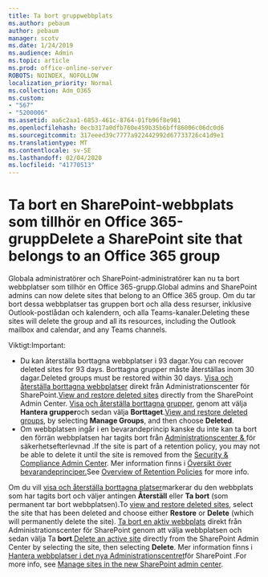 ```yaml
---
title: Ta bort gruppwebbplats
ms.author: pebaum
author: pebaum
manager: scotv
ms.date: 1/24/2019
ms.audience: Admin
ms.topic: article
ms.prod: office-online-server
ROBOTS: NOINDEX, NOFOLLOW
localization_priority: Normal
ms.collection: Adm_O365
ms.custom:
- "567"
- "5200006"
ms.assetid: aa6c2aa1-6853-461c-8764-01fb96f8e981
ms.openlocfilehash: 0ecb317a0dfb760e459b35b6bff86006c06dc0d6
ms.sourcegitcommit: 317eeed39c7777a922442992d67733726c41d9e1
ms.translationtype: MT
ms.contentlocale: sv-SE
ms.lasthandoff: 02/04/2020
ms.locfileid: "41770513"
---
```

# <a name="delete-a-sharepoint-site-that-belongs-to-an-office-365-group"></a><span data-ttu-id="db887-102">Ta bort en SharePoint-webbplats som tillhör en Office 365-grupp</span><span class="sxs-lookup"><span data-stu-id="db887-102">Delete a SharePoint site that belongs to an Office 365 group</span></span>

<span data-ttu-id="db887-103">Globala administratörer och SharePoint-administratörer kan nu ta bort webbplatser som tillhör en Office 365-grupp.</span><span class="sxs-lookup"><span data-stu-id="db887-103">Global admins and SharePoint admins can now delete sites that belong to an Office 365 group.</span></span> <span data-ttu-id="db887-104">Om du tar bort dessa webbplatser tas gruppen bort och alla dess resurser, inklusive Outlook-postlådan och kalendern, och alla Teams-kanaler.</span><span class="sxs-lookup"><span data-stu-id="db887-104">Deleting these sites will delete the group and all its resources, including the Outlook mailbox and calendar, and any Teams channels.</span></span>
  
<span data-ttu-id="db887-105">Viktigt:</span><span class="sxs-lookup"><span data-stu-id="db887-105">Important:</span></span>

- <span data-ttu-id="db887-106">Du kan återställa borttagna webbplatser i 93 dagar.</span><span class="sxs-lookup"><span data-stu-id="db887-106">You can recover deleted sites for 93 days.</span></span> <span data-ttu-id="db887-107">Borttagna grupper måste återställas inom 30 dagar.</span><span class="sxs-lookup"><span data-stu-id="db887-107">Deleted groups must be restored within 30 days.</span></span> <span data-ttu-id="db887-108">[Visa och återställa borttagna webbplatser](https://admin.microsoft.com/sharepoint) direkt från Administrationscenter för SharePoint.</span><span class="sxs-lookup"><span data-stu-id="db887-108">[View and restore deleted sites](https://admin.microsoft.com/sharepoint) directly from the SharePoint Admin Center.</span></span> <span data-ttu-id="db887-109">[Visa och återställa borttagna grupper](https://outlook.office.com/people/group/deleted), genom att välja **Hantera grupper**och sedan välja **Borttaget**.</span><span class="sxs-lookup"><span data-stu-id="db887-109">[View and restore deleted groups](https://outlook.office.com/people/group/deleted), by selecting **Manage Groups**, and then choose **Deleted**.</span></span>
- <span data-ttu-id="db887-110">Om webbplatsen ingår i en bevarandeprincip kanske du inte kan ta bort den förrän webbplatsen har tagits bort från [Administrationscenter &amp; ](https://protection.office.com/?rfr=AdminCenter#/retention)för säkerhetsefterlevnad .</span><span class="sxs-lookup"><span data-stu-id="db887-110">If the site is part of a retention policy, you may not be able to delete it until the site is removed from the [Security &amp; Compliance Admin Center](https://protection.office.com/?rfr=AdminCenter#/retention).</span></span> <span data-ttu-id="db887-111">Mer information finns i [Översikt över bevarandeprinciper.](https://docs.microsoft.com/office365/securitycompliance/retention-policies#content-in-onedrive-accounts-and-sharepoint-sites)</span><span class="sxs-lookup"><span data-stu-id="db887-111">See [Overview of Retention Policies](https://docs.microsoft.com/office365/securitycompliance/retention-policies#content-in-onedrive-accounts-and-sharepoint-sites) for more info.</span></span>
  
<span data-ttu-id="db887-112">Om du vill [visa och återställa borttagna platser](https://admin.microsoft.com/sharepoint)markerar du den webbplats som har tagits bort och väljer antingen **Återställ** eller **Ta bort** (som permanent tar bort webbplatsen).</span><span class="sxs-lookup"><span data-stu-id="db887-112">To [view and restore deleted sites](https://admin.microsoft.com/sharepoint), select the site that has been deleted and choose either **Restore** or **Delete** (which will permanently delete the site).</span></span> <span data-ttu-id="db887-113">[Ta bort en aktiv webbplats](https://admin.microsoft.com/sharepoint) direkt från Administrationscenter för SharePoint genom att välja webbplatsen och sedan välja Ta **bort**.</span><span class="sxs-lookup"><span data-stu-id="db887-113">[Delete an active site](https://admin.microsoft.com/sharepoint) directly from the SharePoint Admin Center by selecting the site, then selecting **Delete**.</span></span> <span data-ttu-id="db887-114">Mer information finns i [Hantera webbplatser i det nya Administrationscentret](https://docs.microsoft.com/sharepoint/manage-sites-in-new-admin-center)för SharePoint .</span><span class="sxs-lookup"><span data-stu-id="db887-114">For more info, see [Manage sites in the new SharePoint admin center](https://docs.microsoft.com/sharepoint/manage-sites-in-new-admin-center).</span></span>
  
